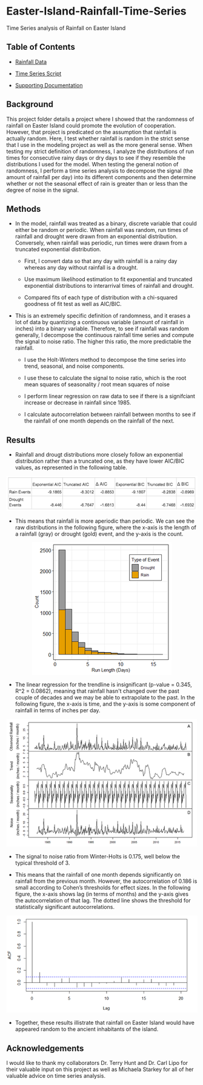 # Easter-Island-Rainfall-Time-Series
Time Series analysis of Rainfall on Easter Island

## Table of Contents

* [Rainfall Data](https://github.com/colinmichaellynch/Easter-Island-Rainfall-Time-Series/blob/main/RainData.csv)

* [Time Series Script](https://github.com/colinmichaellynch/Easter-Island-Rainfall-Time-Series/blob/main/TimeSeriesAnalysis.R)

* [Supporting Documentation](https://github.com/colinmichaellynch/Easter-Island-Rainfall-Time-Series/blob/main/Environmental%20stochasticity%20and%20resource%20heterogeneity%20may%20have%20driven%20the%20evolution%20of%20cooperation%20on%20Rapa%20Nui%20%20(1).docx) 

## Background

This project folder details a project where I showed that the randomness of rainfall on Easter Island could promote the evolution of cooperation. However, that project is predicated on the assumption that rainfall is actually random. Here, I test whether rainfall is random in the strict sense that I use in the modeling project as well as the more general sense. When testing my strict definition of randomness, I analyze the distributions of run times for consecutive rainy days or dry days to see if they resemble the distributions I used for the model. When testing the general notion of randomness, I perform a time series analysis to decompose the signal (the amount of rainfall per day) into its different components and then determine whether or not the seasonal effect of rain is greater than or less than the degree of noise in the signal. 

## Methods 

* In the model, rainfall was treated as a binary, discrete variable that could either be random or periodic. When rainfall was random, run times of rainfall and drought were drawn from an exponential distribution. Conversely, when rainfall was periodic, run times were drawn from a truncated exponential distribution. 

  - First, I convert data so that any day with rainfall is a rainy day whereas any day without rainfall is a drought. 

  - Use maximum likelihood estimation to fit exponential and truncated exponential distributions to interarrival times of rainfall and drought. 
  
  - Compared fits of each type of distribution with a chi-squared goodness of fit test as well as AIC/BIC. 
  
* This is an extremely specific definition of randomness, and it erases a lot of data by quantizing a continuous variable (amount of rainfall in inches) into a binary variable. Therefore, to see if rainfall was random generally, I decompose the continuous rainfall time series and compute the signal to noise ratio. The higher this ratio, the more predictable the rainfall. 
 
  - I use the Holt-Winters method to decompose the time series into trend, seasonal, and noise components. 

  - I use these to calculate the signal to noise ratio, which is the root mean squares of seasonality / root mean squares of noise 
  
  - I perform linear regression on raw data to see if there is a signifciant increase or decrease in rainfall since 1985.  

  - I calculate autocorrelation between rainfall between months to see if the rainfall of one month depends on the rainfall of the next. 
  
## Results 

* Rainfall and drougt distributions more closely follow an exponential distribution rather than a truncated one, as they have lower AIC/BIC values, as represented in the following table. 

<p align="center">
  <img src=/Images/table.png>
</p>

* This means that rainfall is more aperiodic than periodic. We can see the raw distributions in the following figure, where the x-axis is the length of a rainfall (gray) or drought (gold) event, and the y-axis is the count. 

<p align="center">
  <img src=/Images/distributions.png>
</p>

* The linear regression for the trendline is insignificant (p-value = 0.345, R^2 = 0.0862), meaning that rainfall hasn't changed over the past couple of decades and we may be able to extrapolate to the past. In the following figure, the x-axis is time, and the y-axis is some component of rainfall in terms of inches per day. 

<p align="center">
  <img src=/Images/timeSeries.png>
</p>

* The signal to noise ratio from Winter-Holts is 0.175, well below the typical threshold of 3. 

* This means that the rainfall of one month depends significantly on rainfall from the previous month. However, the autocorrelation of 0.186 is small according to Cohen’s thresholds for effect sizes. In the following figure, the x-axis shows lag (in terms of months) and the y-axis gives the autocorrelation of that lag. The dotted line shows the threshold for statistically significant autocorrelations.  

<p align="center">
  <img src=/Images/autocorrelation.png>
</p>

* Together, these results illistrate that rainfall on Easter Island would have appeared random to the ancient inhabitants of the island.

## Acknowledgements

I would like to thank my collaborators Dr. Terry Hunt and Dr. Carl Lipo for their valuable input on this project as well as Michaela Starkey for all of her valuable advice on time series analysis.
